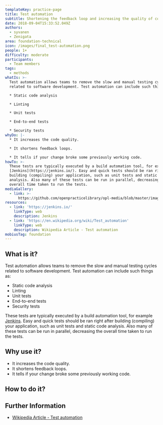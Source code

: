 ```yaml
---
templateKey: practice-page
title: Test automation
subtitle: Shortening the feedback loop and increasing the quality of code.
date: 2018-09-04T15:33:52.049Z
authors:
  - syvanen
  - Zenigata
area: foundation-technical
icon: /images/final_test-automation.png
people: 1+
difficulty: moderate
participants:
  - Team members
tags:
  - methods
whatIs: >-
  Test automation allows teams to remove the slow and manual testing cycles
  related to software development. Test automation can include such things as:

  * Static code analysis

  * Linting

  * Unit tests

  * End-to-end tests

  * Security tests
whyDo: |-
  * It increases the code quality.

  * It shortens feedback loops.

  * It tells if your change broke some previously working code.
howTo: >-
  These tests are typically executed by a build automation tool, for example
  [Jenkins](https://jenkins.io/). Easy and quick tests should be ran right after
  building (compiling) your application, such as unit tests and static code
  analysis. Also many of these tests can be run in parallel, decreasing the
  overall time taken to run the tests.
mediaGallery:
  - link: >-
      https://github.com/openpracticelibrary/opl-media/blob/master/images/test%20automation.jpg?raw=true
resources:
  - link: 'https://jenkins.io/'
    linkType: web
    description: Jenkins
  - link: 'https://en.wikipedia.org/wiki/Test_automation'
    linkType: web
    description: Wikipedia Article - Test automation
mobiusTag: foundation
---
```

## What is it?

Test automation allows teams to remove the slow and manual testing cycles related to software development. Test automation can include such things as:

- Static code analysis
- Linting
- Unit tests
- End-to-end tests
- Security tests

These tests are typically executed by a build automation tool, for example [Jenkins](https://jenkins.io/). Easy and quick tests should be ran right after building (compiling) your application, such as unit tests and static code analysis. Also many of these tests can be run in parallel, decreasing the overall time taken to run the tests.

## Why use it?

- It increases the code quality.
- It shortens feedback loops.
- It tells if your change broke some previously working code.

## How to do it?

## Further Information

- [Wikipedia Article - Test automation](https://en.wikipedia.org/wiki/Test_automation)
